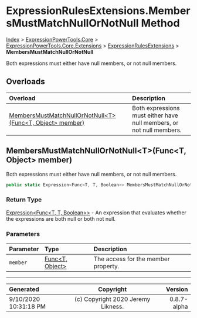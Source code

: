 ﻿# ExpressionRulesExtensions.MembersMustMatchNullOrNotNull Method

[Index](../index.md) > [ExpressionPowerTools.Core](ExpressionPowerTools.Core.a.md) > [ExpressionPowerTools.Core.Extensions](ExpressionPowerTools.Core.Extensions.n.md) > [ExpressionRulesExtensions](ExpressionPowerTools.Core.Extensions.ExpressionRulesExtensions.cs.md) > **MembersMustMatchNullOrNotNull**

Both expressions must either have null members, or not null members.

## Overloads

| Overload | Description |
| :-- | :-- |
| [MembersMustMatchNullOrNotNull&lt;T>(Func&lt;T, Object> member)](#membersmustmatchnullornotnulltfunct-object-member) | Both expressions must either have null members, or not null members. |
## MembersMustMatchNullOrNotNull&lt;T>(Func&lt;T, Object> member)

Both expressions must either have null members, or not null members.

```csharp
public static Expression<Func<T, T, Boolean>> MembersMustMatchNullOrNotNull<T>(Func<T, Object> member)
```

### Return Type

 [Expression&lt;Func&lt;T, T, Boolean>>](https://docs.microsoft.com/dotnet/api/system.linq.expressions.expression-1)  - An expression that evaluates whether the expressions are both null or both not null.

### Parameters

| Parameter | Type | Description |
| :-- | :-- | :-- |
| `member` | [Func&lt;T, Object>](https://docs.microsoft.com/dotnet/api/system.func-2) | The access for the member property. |



---

| Generated | Copyright | Version |
| :-- | :-: | --: |
| 9/10/2020 10:31:18 PM | (c) Copyright 2020 Jeremy Likness. | 0.8.7-alpha |
